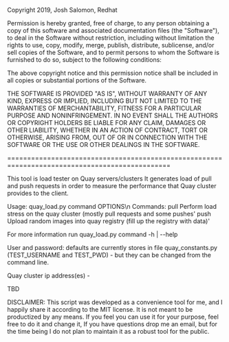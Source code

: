 Copyright 2019, Josh Salomon, Redhat

Permission is hereby granted, free of charge, to any person obtaining a copy of this software and associated documentation files (the "Software"), to deal in the Software without restriction, including without limitation the rights to use, copy, modify, merge, publish, distribute, sublicense, and/or sell copies of the Software, and to permit persons to whom the Software is furnished to do so, subject to the following conditions:

The above copyright notice and this permission notice shall be included in all copies or substantial portions of the Software.

THE SOFTWARE IS PROVIDED "AS IS", WITHOUT WARRANTY OF ANY KIND, EXPRESS OR IMPLIED, INCLUDING BUT NOT LIMITED TO THE WARRANTIES OF MERCHANTABILITY, FITNESS FOR A PARTICULAR PURPOSE AND NONINFRINGEMENT. IN NO EVENT SHALL THE AUTHORS OR COPYRIGHT HOLDERS BE LIABLE FOR ANY CLAIM, DAMAGES OR OTHER LIABILITY, WHETHER IN AN ACTION OF CONTRACT, TORT OR OTHERWISE, ARISING FROM, OUT OF OR IN CONNECTION WITH THE SOFTWARE OR THE USE OR OTHER DEALINGS IN THE SOFTWARE.

===============================================================================================

This tool is load tester on Quay servers/clusters
It generates load of pull and push requests in order to measure the performance that Quay cluster provides to the client.

Usage: quay_load.py command OPTIONS\n
    Commands:
      pull       Perform load stress on the quay cluster (mostly pull requests and some pushes'
      push       Upload random images into quay registry (fill up the registry with data)'

For more information run 
quay_load.py command -h | --help

User and password: defaults are currently stores in file quay_constants.py (TEST_USERNAME and TEST_PWD) - but they can be changed from the command line.

Quay cluster ip address(es) -

TBD

DISCLAIMER:
This script was developed as a convenience tool for me, and I happily share it according to the MIT license. It is not meant to be productized by any means. If you feel you can use it for your purpose, feel free to do it and change it, If you have questions drop me an email, but for the time being I do not plan to maintain it as a robust tool for the public.
